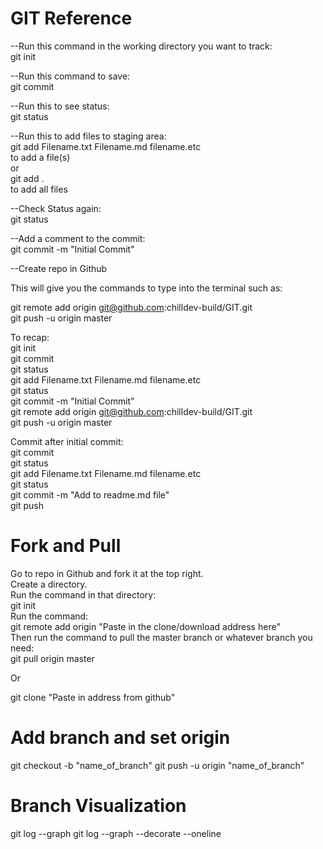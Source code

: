 # GIT Reference

--Run this command in the working directory you want to track:<br>
git init

--Run this command to save:<br>
git commit

--Run this to see status:<br>
git status

--Run this to add files to staging area:<br>
git add Filename.txt Filename.md filename.etc<br>
to add a file(s)<br>
or<br>
git add .<br>
to add all files<br>

--Check Status again:<br>
git status

--Add a comment to the commit:<br>
git commit -m "Initial Commit"

--Create repo in Github

This will give you the commands to type into the terminal such as:

git remote add origin git@github.com:chilldev-build/GIT.git<br>
git push -u origin master


To recap:<br>
git init<br>
git commit<br>
git status<br>
git add Filename.txt Filename.md filename.etc<br>
git status<br>
git commit -m "Initial Commit"<br>
git remote add origin git@github.com:chilldev-build/GIT.git<br>
git push -u origin master<br>

Commit after initial commit:<br>
git commit<br>
git status<br>
git add Filename.txt Filename.md filename.etc<br>
git status<br>
git commit -m "Add to readme.md file"<br>
git push<br>


# Fork and Pull

Go to repo in Github and fork it at the top right.<br>
Create a directory.<br>
Run the command in that directory:<br> 
git init<br>
Run the command:<br>
git remote add origin "Paste in the clone/download address here"<br>
Then run the command to pull the master branch or whatever branch you need:<br>
git pull origin master<br>

Or 

git clone "Paste in address from github"

# Add branch and set origin

git checkout -b "name_of_branch"
git push -u origin "name_of_branch"

# Branch Visualization

git log --graph
git log --graph --decorate --oneline 
